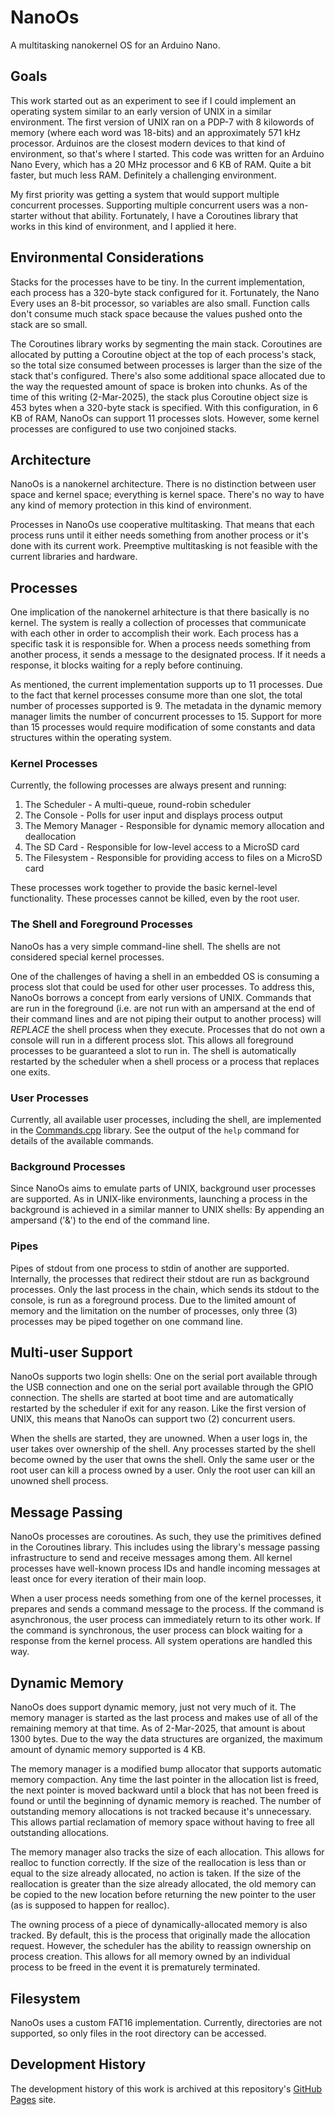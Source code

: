 # NanoOs

A multitasking nanokernel OS for an Arduino Nano.

## Goals

This work started out as an experiment to see if I could implement an operating system similar to an early version of UNIX in a similar environment.  The first version of UNIX ran on a PDP-7 with 8 kilowords of memory (where each word was 18-bits) and an approximately 571 kHz processor.  Arduinos are the closest modern devices to that kind of environment, so that's where I started.  This code was written for an Arduino Nano Every, which has a 20 MHz processor and 6 KB of RAM.  Quite a bit faster, but much less RAM.  Definitely a challenging environment.

My first priority was getting a system that would support multiple concurrent processes.  Supporting multiple concurrent users was a non-starter without that ability.  Fortunately, I have a Coroutines library that works in this kind of environment, and I applied it here.

## Environmental Considerations

Stacks for the processes have to be tiny.  In the current implementation, each process has a 320-byte stack configured for it.  Fortunately, the Nano Every uses an 8-bit processor, so variables are also small.  Function calls don't consume much stack space because the values pushed onto the stack are so small.

The Coroutines library works by segmenting the main stack.  Coroutines are allocated by putting a Coroutine object at the top of each process's stack, so the total size consumed between processes is larger than the size of the stack that's configured.  There's also some additional space allocated due to the way the requested amount of space is broken into chunks.  As of the time of this writing (2-Mar-2025), the stack plus Coroutine object size is 453 bytes when a 320-byte stack is specified.  With this configuration, in 6 KB of RAM, NanoOs can support 11 processes slots.  However, some kernel processes are configured to use two conjoined stacks.

## Architecture

NanoOs is a nanokernel architecture.  There is no distinction between user space and kernel space; everything is kernel space.  There's no way to have any kind of memory protection in this kind of environment.

Processes in NanoOs use cooperative multitasking.  That means that each process runs until it either needs something from another process or it's done with its current work.  Preemptive multitasking is not feasible with the current libraries and hardware.

## Processes

One implication of the nanokernel arhitecture is that there basically is no kernel.  The system is really a collection of processes that communicate with each other in order to accomplish their work.  Each process has a specific task it is responsible for.  When a process needs something from another process, it sends a message to the designated process.  If it needs a response, it blocks waiting for a reply before continuing.

As mentioned, the current implementation supports up to 11 processes.  Due to the fact that kernel processes consume more than one slot, the total number of processes supported is 9.  The metadata in the dynamic memory manager limits the number of concurrent processes to 15.  Support for more than 15 processes would require modification of some constants and data structures within the operating system.

### Kernel Processes

Currently, the following processes are always present and running:

1. The Scheduler - A multi-queue, round-robin scheduler
2. The Console - Polls for user input and displays process output
3. The Memory Manager - Responsible for dynamic memory allocation and deallocation
4. The SD Card - Responsible for low-level access to a MicroSD card
5. The Filesystem - Responsible for providing access to files on a MicroSD card

These processes work together to provide the basic kernel-level functionality.  These processes cannot be killed, even by the root user.

### The Shell and Foreground Processes

NanoOs has a very simple command-line shell.  The shells are not considered special kernel processes.

One of the challenges of having a shell in an embedded OS is consuming a process slot that could be used for other user processes.  To address this, NanoOs borrows a concept from early versions of UNIX.  Commands that are run in the foreground (i.e. are not run with an ampersand at the end of their command lines and are not piping their output to another process) will *REPLACE* the shell process when they execute.  Processes that do not own a console will run in a different process slot.  This allows all foreground processes to be guaranteed a slot to run in.  The shell is automatically restarted by the scheduler when a shell process or a process that replaces one exits.

### User Processes

Currently, all available user processes, including the shell, are implemented in the [Commands.cpp](Commands.cpp) library.  See the output of the `help` command for details of the available commands.

### Background Processes

Since NanoOs aims to emulate parts of UNIX, background user processes are supported.  As in UNIX-like environments, launching a process in the background is achieved in a similar manner to UNIX shells:  By appending an ampersand ('&') to the end of the command line.

### Pipes

Pipes of stdout from one process to stdin of another are supported.  Internally, the processes that redirect their stdout are run as background processes.  Only the last process in the chain, which sends its stdout to the console, is run as a foreground process.  Due to the limited amount of memory and the limitation on the number of processes, only three (3) processes may be piped together on one command line.

## Multi-user Support

NanoOs supports two login shells:  One on the serial port available through the USB connection and one on the serial port available through the GPIO connection.  The shells are started at boot time and are automatically restarted by the scheduler if exit for any reason.  Like the first version of UNIX, this means that NanoOs can support two (2) concurrent users.

When the shells are started, they are unowned.  When a user logs in, the user takes over ownership of the shell.  Any processes started by the shell become owned by the user that owns the shell.  Only the same user or the root user can kill a process owned by a user.  Only the root user can kill an unowned shell process.

## Message Passing

NanoOs processes are coroutines.  As such, they use the primitives defined in the Coroutines library.  This includes using the library's message passing infrastructure to send and receive messages among them.  All kernel processes have well-known process IDs and handle incoming messages at least once for every iteration of their main loop.

When a user process needs something from one of the kernel processes, it prepares and sends a command message to the process.  If the command is asynchronous, the user process can immediately return to its other work.  If the command is synchronous, the user process can block waiting for a response from the kernel process.  All system operations are handled this way.

## Dynamic Memory

NanoOs does support dynamic memory, just not very much of it.  The memory manager is started as the last process and makes use of all of the remaining memory at that time.  As of 2-Mar-2025, that amount is about 1300 bytes.  Due to the way the data structures are organized, the maximum amount of dynamic memory supported is 4 KB.

The memory manager is a modified bump allocator that supports automatic memory compaction.  Any time the last pointer in the allocation list is freed, the next pointer is moved backward until a block that has not been freed is found or until the beginning of dynamic memory is reached.  The number of outstanding memory allocations is not tracked because it's unnecessary.  This allows partial reclamation of memory space without having to free all outstanding allocations.

The memory manager also tracks the size of each allocation.  This allows for realloc to function correctly.  If the size of the reallocation is less than or equal to the size already allocated, no action is taken.  If the size of the reallocation is greater than the size already allocated, the old memory can be copied to the new location before returning the new pointer to the user (as is supposed to happen for realloc).

The owning process of a piece of dynamically-allocated memory is also tracked.  By default, this is the process that originally made the allocation request.  However, the scheduler has the ability to reassign ownership on process creation.  This allows for all memory owned by an individual process to be freed in the event it is prematurely terminated.

## Filesystem

NanoOs uses a custom FAT16 implementation.  Currently, directories are not supported, so only files in the root directory can be accessed.

## Development History

The development history of this work is archived at this repository's [GitHub Pages](https://james-card.github.io/NanoOs/) site.

